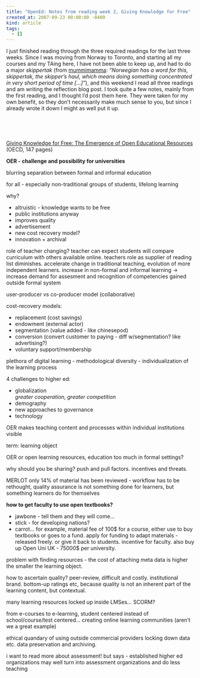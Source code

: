 ```yaml
---
title: "OpenEd: Notes from reading week 2, Giving Knowledge for Free"
created_at: 2007-09-23 00:00:00 -0400
kind: article
tags:
  - []
---
```


I just finished reading through the three required readings for the last
three weeks. Since I was moving from Norway to Toronto, and starting all
my courses and my TAing here, I have not been able to keep up, and had
to do a major *skippertak* (from
[mummimamma](http://mummimamma.livejournal.com/tag/rants): *“Norwegian
has a word for this, skippertak, the skipper’s haul, which means doing
something concentrated in very short period of time […]”*), and this
weekend I read all three readings and am writing the reflection blog
post. I took quite a few notes, mainly from the first reading, and I
thought I’d post them here. They were taken for my own benefit, so they
don’t necessarily make much sense to you, but since I already wrote it
down I might as well put it up.

 

 

[Giving Knowledge for Free: The Emergence of Open Educational
Resources](http://www.oecdbookshop.org/oecd/get-it.asp?REF=9607041E.PDF&TYPE=browse "http://www.oecdbookshop.org/oecd/get-it.asp?REF=9607041E.PDF&TYPE=browse")
(OECD, 147 pages)

**OER - challenge and possibility for universities**

blurring separation between formal and informal education

for all - especially non-traditional groups of students, lifelong
learning

why?

-   altruistic - knowledge wants to be free
-   public institutions anyway
-   improves quality
-   advertisement
-   new cost recovery model?
-   innovation + archival

role of teacher changing? teacher can expect students will compare
curriculum with others available online. teachers role as supplier of
reading list diminishes. accelerate change in traditional teaching,
evolution of more independent learners. increase in non-formal and
informal learning -\> increase demand for assesment and recognition of
competencies gained outside formal system

user-producer vs co-producer model (collaborative)

cost-recovery models:

-   replacement (cost savings)
-   endowment (external actor)
-   segmentation (value added - like chinesepod)
-   conversion (convert customer to paying - diff w/segmentation? like
  advertising?)
-   voluntary support/membership

plethora of digital learning - methodological diversity -
individualization of the learning process

4 challenges to higher ed:

-   globalization\
   *greater cooperation, greater competition*
-   demography
-   new approaches to governance
-   technology

OER makes teaching content and processes within individual institutions
visible

term: learning object

OER or open learning resources, education too much in formal settings?

why should you be sharing? push and pull factors. incentives and
threats.

MERLOT only 14% of material has been reviewed - workflow has to be
rethought, quality assurance is not something done for learners, but
something learners do for themselves

**how to get faculty to use open textbooks?**

-   jawbone - tell them and they will come…
-   stick - for developing nations?
-   carrot… for example, material fee of 100\$ for a course, either use
  to buy textbooks or goes to a fund. apply for funding to adapt
  materials - released freely. or give it back to students. incentive
  for faculty. also buy up Open Uni UK - 75000\$ per university.

problem with finding resources - the cost of attaching meta data is
higher the smaller the learning object.

how to ascertain quality? peer-review, difficult and costly.
institutional brand. bottom-up ratings etc, because quality is not an
inherent part of the learning content, but contextual.

many learning resources locked up inside LMSes… SCORM?

from e-courses to e-learning, student centered instead of
school/course/test centered… creating online learning communities
(aren’t we a great example)

ethical quandary of using outside commercial providers locking down data
etc. data preservation and archiving.

i want to read more about assessment! but says - established higher ed
organizations may well turn into assessment organizations and do less
teaching
